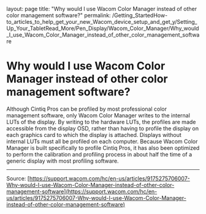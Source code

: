 layout: page
title: "Why would I use Wacom Color Manager instead of other color management software?"
permalink: /Getting_StartedHow-to_articles_to_help_get_your_new_Wacom_device_setup_and_get_y/Setting_Up_Your_TabletRead_More/Pen_Display/Wacom_Color_Manager/Why_would_I_use_Wacom_Color_Manager_instead_of_other_color_management_software

# Why would I use Wacom Color Manager instead of other color management software?

Although Cintiq Pros can be profiled by most professional color management software, only Wacom Color Manager writes to the internal LUTs of the display. By writing to the hardware LUTs, the profiles are made accessible from the display OSD, rather than having to profile the display on each graphics card to which the display is attached. Displays without internal LUTs must all be profiled on each computer. Because Wacom Color Manager is built specifically to profile Cintiq Pros, it has also been optimized to perform the calibration and profiling process in about half the time of a generic display with most profiling software.

---
Source: [https://support.wacom.com/hc/en-us/articles/9175275706007-Why-would-I-use-Wacom-Color-Manager-instead-of-other-color-management-software](https://support.wacom.com/hc/en-us/articles/9175275706007-Why-would-I-use-Wacom-Color-Manager-instead-of-other-color-management-software)
